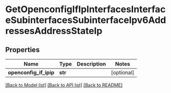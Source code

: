 # GetOpenconfigIfIpInterfacesInterfaceSubinterfacesSubinterfaceIpv6AddressesAddressStateIp

## Properties
Name | Type | Description | Notes
------------ | ------------- | ------------- | -------------
**openconfig_if_ipip** | **str** |  | [optional] 

[[Back to Model list]](../README.md#documentation-for-models) [[Back to API list]](../README.md#documentation-for-api-endpoints) [[Back to README]](../README.md)


